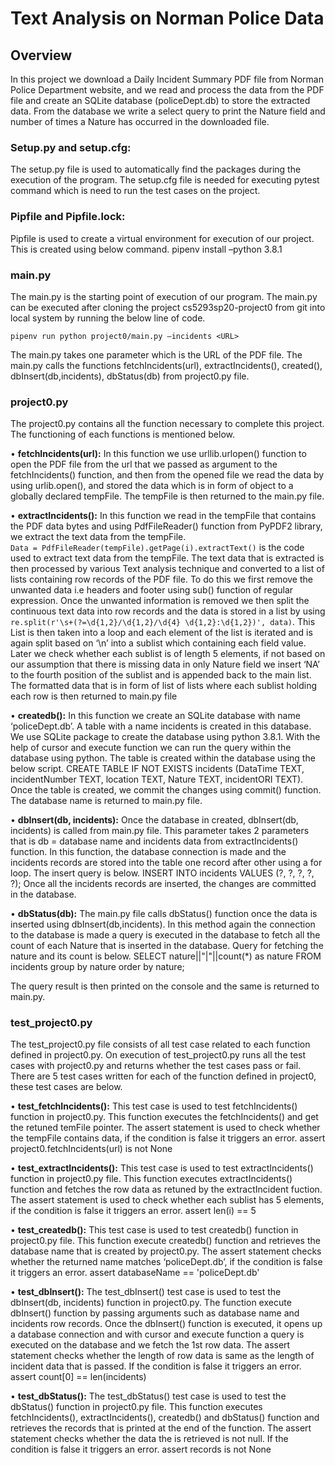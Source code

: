 # **Text Analysis on Norman Police Data**

## **Overview** 
In this project we download a Daily Incident Summary PDF file from Norman Police Department website, and we read and process the data from the PDF file and create an SQLite database (policeDept.db) to store the extracted data. From the database we write a select query to print the Nature field and number of times a Nature has occurred in the downloaded file.

### **Setup.py and setup.cfg:** 
The setup.py file is used to automatically find the packages during the execution of the program.
The setup.cfg file is needed for executing pytest command which is need to run the test cases on the project.

### **Pipfile and Pipfile.lock:** 
Pipfile is used to create a virtual environment for execution of our project. This is created using below command.
pipenv install –python 3.8.1

### **main.py** 
The main.py is the starting point of execution of our program. 
The main.py can be executed after cloning the project cs5293sp20-project0 from git into local system by running the below line of code.

	pipenv run python project0/main.py –incidents <URL>

The main.py takes one parameter which is the URL of the PDF file. The main.py calls the functions
fetchIncidents(url), extractIncidents(), created(), dbInsert(db,incidents), dbStatus(db) from project0.py file.


### **project0.py**  
The project0.py contains all the function necessary to complete this project.
The functioning of each functions is mentioned below.

• **fetchIncidents(url):** 
In this function we use urllib.urlopen() function to open the PDF file from the url that we passed as argument to the fetchIncidents() function, and then from the opened file we read the data by using urlib.open(), and stored the data which is in form of object to a globally declared tempFile. 
The tempFile is then returned to the main.py file.

• **extractIncidents():** 
In this function we read in the tempFile that contains the PDF data bytes and using PdfFileReader() function from PyPDF2 library, we extract the text data from the tempFile. \
` Data = PdfFileReader(tempFile).getPage(i).extractText() ` is the code used to extract text data from the tempFile.
The text data that is extracted is then processed by various Text analysis technique and converted to a list of lists containing row records of the PDF file.  To do this we first remove the unwanted data i.e headers and footer using sub() function of regular expression.
Once the unwanted information is removed we then split the continuous text data into row records and the data is stored in a list by using ` re.split(r'\s+(?=\d{1,2}/\d{1,2}/\d{4} \d{1,2}:\d{1,2})', data) `. This List is then taken into a loop and each element of the list is iterated and is again split based on ‘\n’ into a sublist which containing each field value.
Later we check whether each sublist is of length 5 elements, if not based on our assumption that there is missing data in only Nature field we insert ‘NA’ to the fourth position of the sublist and is appended back to the main list.
The formatted data that is in form of list of lists where each sublist holding each row is then returned to main.py file 

• **createdb():** 
In this function we create an SQLite database with name ‘policeDept.db’. A table with a name incidents is created in this database. We use SQLite package to create the database using python 3.8.1.
With the help of cursor and execute function we can run the query within the database using python.
The table is created within the database using the below script.
CREATE TABLE IF NOT EXISTS incidents (DataTime TEXT, incidentNumber TEXT, location TEXT, Nature TEXT, incidentORI TEXT).
Once the table is created, we commit the changes using commit() function. The database name is returned to main.py file.


• **dbInsert(db, incidents):**
Once the database in created, dbInsert(db, incidents) is called from main.py file.
This parameter takes 2 parameters that is db = database name and incidents data from extractIncidents() function. 
In this function, the database connection is made and the incidents records are stored into the table one record after other using a for loop. The insert query is below.
INSERT INTO incidents VALUES (?, ?, ?, ?, ?);
Once all the incidents records are inserted, the changes are committed in the database.  


• **dbStatus(db):**
The main.py file calls dbStatus() function once the data is inserted using dbInsert(db,incidents). In this method again the connection to the database is made a query is executed in the database to fetch all the count of each Nature that is inserted in the database.
Query for fetching the nature and its count is below.
SELECT nature||"|"||count(*) as nature FROM incidents group by nature order by nature;
 
The query result is then printed on the console and the same is returned to main.py.



### **test_project0.py** 
The test_project0.py file consists of all test case related to each function defined in project0.py.
On execution of test_project0.py runs all the test cases with project0.py and returns whether the test cases pass or fail. 
There are 5 test cases written for each of the function defined in project0, these test cases are below.

• **test_fetchIncidents():**
This test case is used to test fetchIncidents() function in project0.py. This function executes the fetchIncidents() and get the retuned temFile pointer. The assert statement is used to check whether the tempFile contains data, if the condition is false it triggers an error.
assert project0.fetchIncidents(url) is not None

• **test_extractIncidents():**
This test case is used to test extractIncidents() function in project0.py file. This function executes extractIncidents() function and fetches the row data as retuned by the extractIncident fuction.
The assert statement is used to check whether each sublist has 5 elements, if the condition is false it triggers an error.
assert len(i) == 5

• **test_createdb():**
This test case is used to test createdb() function in project0.py file. This function execute  createdb() function and retrieves the database name that is created by project0.py. The assert statement checks whether the returned name matches ‘policeDept.db’, if the condition is false it triggers an error.
assert databaseName == 'policeDept.db'

• **test_dbInsert():**
The test_dbInsert() test case is used to test the dbInsert(db, incidents) function in project0.py.
The function execute dbInsert() function by passing arguments such as database name and incidents row records.
Once the dbInsert() function is executed, it opens up a database connection and with cursor and execute function a query is executed on the database and we fetch the 1st row data.
The assert statement checks whether the length of row data is same as the length of incident data that is passed. If the condition is false it triggers an error.
assert count[0] == len(incidents)


• **test_dbStatus():**
The test_dbStatus() test case is used to test the dbStatus() function in project0.py file.
This function executes fetchIncidents(), extractIncidents(), createdb() and dbStatus() function and retrieves the records that is printed at the end of the function.
The assert statement checks whether the data the is retrieved is not null. If the condition is false it triggers an error.
assert records is not None
 		
	







 


  
	
